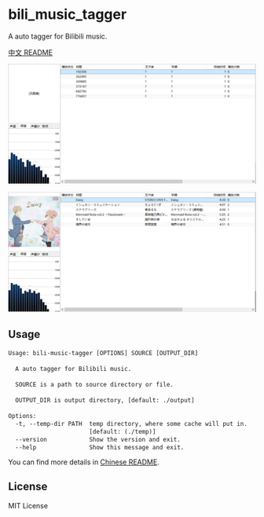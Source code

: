 # bili_music_tagger

A auto tagger for Bilibili music.

[中文 README](README_zh.md)

![before](docs/before.png)

![after](docs/after.png)

## Usage

```text
Usage: bili-music-tagger [OPTIONS] SOURCE [OUTPUT_DIR]

  A auto tagger for Bilibili music.

  SOURCE is a path to source directory or file.

  OUTPUT_DIR is output directory, [default: ./output]

Options:
  -t, --temp-dir PATH  temp directory, where some cache will put in.
                       [default: (./temp)]
  --version            Show the version and exit.
  --help               Show this message and exit.
```

You can find more details in [Chinese README](README_zh.md).

## License

MIT License
